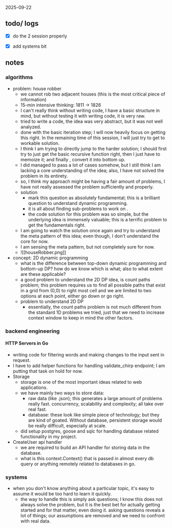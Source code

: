 2025-09-22
## todo/ logs
- [x] do the 2 session properly
- [x] add systems bit


## notes
### algorithms
- problem: house robber
	- we cannot rob two adjacent houses (this is the most critical piece of information)
	- 15-min intensive thinking: 1811 -> 1826
	- I can't really think without writing code, I have a basic structure in mind, but without testing it with writing code, it is very raw. 
	- tried to write a code, the idea was very abstract, but it was not well analyzed. 
	- done with the basic iteration step; I will now heavily focus on getting this right. In the remaining time of this session, I will just try to get to workable solution. 
	- I think I am trying to directly jump to the harder solution; I should first try to just get the basic recursive function right, then I just have to memoize it; and finally , convert it into bottom up. 
	- I did managed to pass a lot of cases somehow, but I still think I am lacking a core understanding of the idea; also, I have not solved the problem in its entirety. 
	- so, I think my approach might be having a fair amount of problems, I have not really assessed the problem sufficiently and properly. 
	- solution
		- mark this question as absolutely fundamental; this is a brilliant question to understand dynamic programming. 
		- it is all about finding sub-problems to work on . 
		- the code solution for this problem was so simple, but the underlying idea is immensely valuable; this is a terrific problem to get the fundamentals right. 
	- I am going to watch the solution once again and try to understand the meta pattern of this idea; even though, I don't understand the core for now. 
	- I am sensing the meta pattern, but not completely sure for now. 
	- ![[houseRobber.png]]
- concept: 2D dynamic programming 
	- what is the difference between top-down dynamic programming and bottom-up DP? how do we know which is what; also to what extent are these applicable? 
	- a good problem to understand the 2D DP idea, is count paths problem; this problem requires us to find all possible paths that exist in a grid from (0,0) to right most cell and we are limited to two options at each point, either go down or go right. 
	- problem to understand 2D DP
		- essentially, the count paths problem is not much different from the standard 1D problems we tried, just that we need to increase context window to keep in mind the other factors. 
### backend engineering
#### HTTP Servers in Go
- writing code for filtering words and making changes to the input sent in request. 
- I have to add helper functions for handling validate_chirp endpoint; I am putting that task on hold for now. 
- Storage
	- storage is one of the most important ideas related to web applications. 
	- we have mainly two ways to store data:
		- raw data (like .json); this generates a large amount of problems really fast. concurrency, scalability and complexity; all take over real fast. 
		- database: these look like simple piece of technology; but they are kind of goated. Without database, persistent storage would be really difficult, especially at scale. 
	- did setup postgres, goose and sqlc for handling database related functionality in my project. 
- CreateUser api handler
	- we are required to build an API handler for storing data in the database. 
	- what is this context.Context() that is passed in almost every db query or anything remotely related to databases in go.

### systems
- when you don't know anything about a particular topic, it's easy to assume it would be too hard to learn it quickly. 
	- the way to handle this is simply ask questions; I know this does not always solve the problem, but it is the best bet for actually getting started and for that matter, even doing it. asking questions reveals a lot of things; our assumptions are removed and we need to confront with real data. 
	